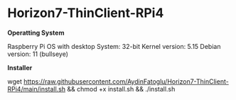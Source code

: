 # Horizon7-ThinClient-RPi4

**Operatting System**

Raspberry Pi OS with desktop
System: 32-bit
Kernel version: 5.15
Debian version: 11 (bullseye)

**Installer**

wget https://raw.githubusercontent.com/AydinFatoglu/Horizon7-ThinClient-RPi4/main/install.sh && chmod +x install.sh && ./install.sh
